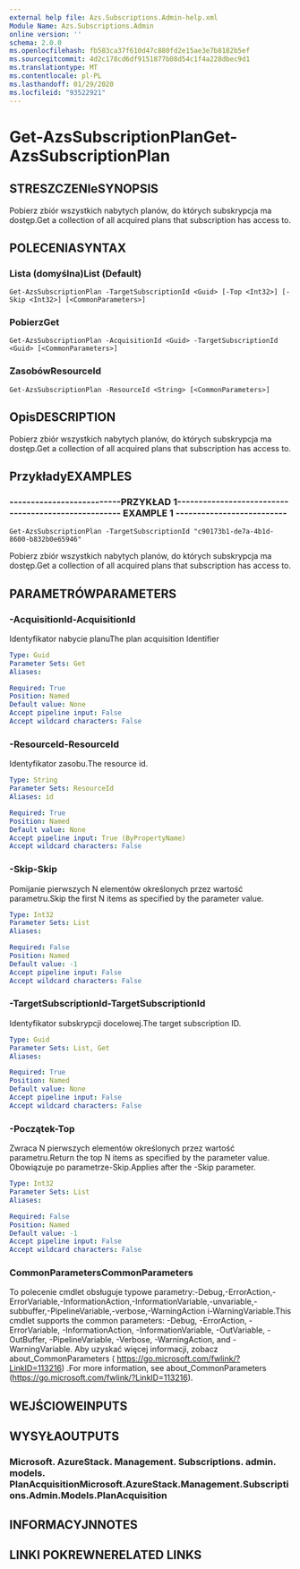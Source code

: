 ```yaml
---
external help file: Azs.Subscriptions.Admin-help.xml
Module Name: Azs.Subscriptions.Admin
online version: ''
schema: 2.0.0
ms.openlocfilehash: fb583ca37f610d47c880fd2e15ae3e7b8182b5ef
ms.sourcegitcommit: 4d2c178cd6df9151877b08d54c1f4a228dbec9d1
ms.translationtype: MT
ms.contentlocale: pl-PL
ms.lasthandoff: 01/29/2020
ms.locfileid: "93522921"
---
```

# <span data-ttu-id="67a24-101">Get-AzsSubscriptionPlan</span><span class="sxs-lookup"><span data-stu-id="67a24-101">Get-AzsSubscriptionPlan</span></span>

## <span data-ttu-id="67a24-102">STRESZCZENIe</span><span class="sxs-lookup"><span data-stu-id="67a24-102">SYNOPSIS</span></span>
<span data-ttu-id="67a24-103">Pobierz zbiór wszystkich nabytych planów, do których subskrypcja ma dostęp.</span><span class="sxs-lookup"><span data-stu-id="67a24-103">Get a collection of all acquired plans that subscription has access to.</span></span>

## <span data-ttu-id="67a24-104">POLECENIA</span><span class="sxs-lookup"><span data-stu-id="67a24-104">SYNTAX</span></span>

### <span data-ttu-id="67a24-105">Lista (domyślna)</span><span class="sxs-lookup"><span data-stu-id="67a24-105">List (Default)</span></span>
```
Get-AzsSubscriptionPlan -TargetSubscriptionId <Guid> [-Top <Int32>] [-Skip <Int32>] [<CommonParameters>]
```

### <span data-ttu-id="67a24-106">Pobierz</span><span class="sxs-lookup"><span data-stu-id="67a24-106">Get</span></span>
```
Get-AzsSubscriptionPlan -AcquisitionId <Guid> -TargetSubscriptionId <Guid> [<CommonParameters>]
```

### <span data-ttu-id="67a24-107">Zasobów</span><span class="sxs-lookup"><span data-stu-id="67a24-107">ResourceId</span></span>
```
Get-AzsSubscriptionPlan -ResourceId <String> [<CommonParameters>]
```

## <span data-ttu-id="67a24-108">Opis</span><span class="sxs-lookup"><span data-stu-id="67a24-108">DESCRIPTION</span></span>
<span data-ttu-id="67a24-109">Pobierz zbiór wszystkich nabytych planów, do których subskrypcja ma dostęp.</span><span class="sxs-lookup"><span data-stu-id="67a24-109">Get a collection of all acquired plans that subscription has access to.</span></span>

## <span data-ttu-id="67a24-110">Przykłady</span><span class="sxs-lookup"><span data-stu-id="67a24-110">EXAMPLES</span></span>

### <span data-ttu-id="67a24-111">--------------------------PRZYKŁAD 1--------------------------</span><span class="sxs-lookup"><span data-stu-id="67a24-111">-------------------------- EXAMPLE 1 --------------------------</span></span>
```
Get-AzsSubscriptionPlan -TargetSubscriptionId "c90173b1-de7a-4b1d-8600-b832b0e65946"
```

<span data-ttu-id="67a24-112">Pobierz zbiór wszystkich nabytych planów, do których subskrypcja ma dostęp.</span><span class="sxs-lookup"><span data-stu-id="67a24-112">Get a collection of all acquired plans that subscription has access to.</span></span>

## <span data-ttu-id="67a24-113">PARAMETRÓW</span><span class="sxs-lookup"><span data-stu-id="67a24-113">PARAMETERS</span></span>

### <span data-ttu-id="67a24-114">-AcquisitionId</span><span class="sxs-lookup"><span data-stu-id="67a24-114">-AcquisitionId</span></span>
<span data-ttu-id="67a24-115">Identyfikator nabycie planu</span><span class="sxs-lookup"><span data-stu-id="67a24-115">The plan acquisition Identifier</span></span>

```yaml
Type: Guid
Parameter Sets: Get
Aliases: 

Required: True
Position: Named
Default value: None
Accept pipeline input: False
Accept wildcard characters: False
```

### <span data-ttu-id="67a24-116">-ResourceId</span><span class="sxs-lookup"><span data-stu-id="67a24-116">-ResourceId</span></span>
<span data-ttu-id="67a24-117">Identyfikator zasobu.</span><span class="sxs-lookup"><span data-stu-id="67a24-117">The resource id.</span></span>

```yaml
Type: String
Parameter Sets: ResourceId
Aliases: id

Required: True
Position: Named
Default value: None
Accept pipeline input: True (ByPropertyName)
Accept wildcard characters: False
```

### <span data-ttu-id="67a24-118">-Skip</span><span class="sxs-lookup"><span data-stu-id="67a24-118">-Skip</span></span>
<span data-ttu-id="67a24-119">Pomijanie pierwszych N elementów określonych przez wartość parametru.</span><span class="sxs-lookup"><span data-stu-id="67a24-119">Skip the first N items as specified by the parameter value.</span></span>

```yaml
Type: Int32
Parameter Sets: List
Aliases: 

Required: False
Position: Named
Default value: -1
Accept pipeline input: False
Accept wildcard characters: False
```

### <span data-ttu-id="67a24-120">-TargetSubscriptionId</span><span class="sxs-lookup"><span data-stu-id="67a24-120">-TargetSubscriptionId</span></span>
<span data-ttu-id="67a24-121">Identyfikator subskrypcji docelowej.</span><span class="sxs-lookup"><span data-stu-id="67a24-121">The target subscription ID.</span></span>

```yaml
Type: Guid
Parameter Sets: List, Get
Aliases: 

Required: True
Position: Named
Default value: None
Accept pipeline input: False
Accept wildcard characters: False
```

### <span data-ttu-id="67a24-122">-Początek</span><span class="sxs-lookup"><span data-stu-id="67a24-122">-Top</span></span>
<span data-ttu-id="67a24-123">Zwraca N pierwszych elementów określonych przez wartość parametru.</span><span class="sxs-lookup"><span data-stu-id="67a24-123">Return the top N items as specified by the parameter value.</span></span>
<span data-ttu-id="67a24-124">Obowiązuje po parametrze-Skip.</span><span class="sxs-lookup"><span data-stu-id="67a24-124">Applies after the -Skip parameter.</span></span>

```yaml
Type: Int32
Parameter Sets: List
Aliases: 

Required: False
Position: Named
Default value: -1
Accept pipeline input: False
Accept wildcard characters: False
```

### <span data-ttu-id="67a24-125">CommonParameters</span><span class="sxs-lookup"><span data-stu-id="67a24-125">CommonParameters</span></span>
<span data-ttu-id="67a24-126">To polecenie cmdlet obsługuje typowe parametry:-Debug,-ErrorAction,-ErrorVariable,-InformationAction,-InformationVariable,-unvariable,-subbuffer,-PipelineVariable,-verbose,-WarningAction i-WarningVariable.</span><span class="sxs-lookup"><span data-stu-id="67a24-126">This cmdlet supports the common parameters: -Debug, -ErrorAction, -ErrorVariable, -InformationAction, -InformationVariable, -OutVariable, -OutBuffer, -PipelineVariable, -Verbose, -WarningAction, and -WarningVariable.</span></span> <span data-ttu-id="67a24-127">Aby uzyskać więcej informacji, zobacz about_CommonParameters ( https://go.microsoft.com/fwlink/?LinkID=113216) .</span><span class="sxs-lookup"><span data-stu-id="67a24-127">For more information, see about_CommonParameters (https://go.microsoft.com/fwlink/?LinkID=113216).</span></span>

## <span data-ttu-id="67a24-128">WEJŚCIOWE</span><span class="sxs-lookup"><span data-stu-id="67a24-128">INPUTS</span></span>

## <span data-ttu-id="67a24-129">WYSYŁA</span><span class="sxs-lookup"><span data-stu-id="67a24-129">OUTPUTS</span></span>

### <span data-ttu-id="67a24-130">Microsoft. AzureStack. Management. Subscriptions. admin. models. PlanAcquisition</span><span class="sxs-lookup"><span data-stu-id="67a24-130">Microsoft.AzureStack.Management.Subscriptions.Admin.Models.PlanAcquisition</span></span>

## <span data-ttu-id="67a24-131">INFORMACYJN</span><span class="sxs-lookup"><span data-stu-id="67a24-131">NOTES</span></span>

## <span data-ttu-id="67a24-132">LINKI POKREWNE</span><span class="sxs-lookup"><span data-stu-id="67a24-132">RELATED LINKS</span></span>

